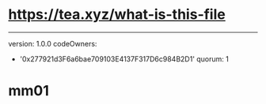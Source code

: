 # https://tea.xyz/what-is-this-file
---
version: 1.0.0
codeOwners:
  - '0x277921d3F6a6bae709103E4137F317D6c984B2D1'
quorum: 1
# mm01
